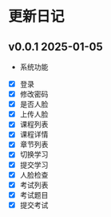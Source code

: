 # 更新日记

## v0.0.1 2025-01-05

* 系统功能

- [x] 登录
- [x] 修改密码
- [x] 是否人脸
- [x] 上传人脸
- [x] 课程列表
- [x] 课程详情
- [x] 章节列表
- [x] 切换学习
- [x] 提交学习
- [x] 人脸检查
- [x] 考试列表
- [x] 考试题目
- [x] 提交考试